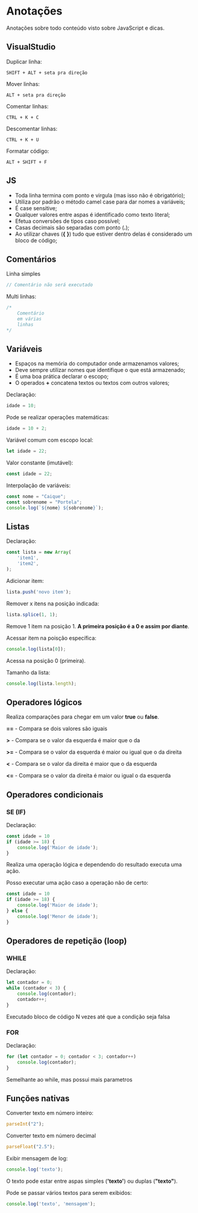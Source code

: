# Anotações

Anotações sobre todo conteúdo visto sobre JavaScript e dicas.

## VisualStudio

Duplicar linha:
```
SHIFT + ALT + seta pra direção
```

Mover linhas:
```
ALT + seta pra direção
```

Comentar linhas:
```
CTRL + K + C
```

Descomentar linhas:
```
CTRL + K + U
```

Formatar código:
```
ALT + SHIFT + F
```

## JS

* Toda linha termina com ponto e virgula (mas isso não é obrigatório);
* Utiliza por padrão o método camel case para dar nomes a variáveis;
* É case sensitive;
* Qualquer valores entre aspas é identificado como texto literal;
* Efetua conversões de tipos caso possível;
* Casas decimais são separadas com ponto (**.**);
* Ao utilizar chaves (**{** **}**) tudo que estiver dentro delas é considerado um bloco de código;

## Comentários

Linha simples
```javascript
// Comentário não será executado
```

Multi linhas:
```javascript
/*
    Comentário
    em várias
    linhas
*/
```

## Variáveis

* Espaços na memória do computador onde armazenamos valores;
* Deve sempre utilizar nomes que identifique o que está armazenado;
* É uma boa prática declarar o escopo;
* O operados **+** concatena textos ou textos com outros valores;

Declaração:
```javascript
idade = 10;
```

Pode se realizar operações matemáticas:
```javascript
idade = 10 + 2;
```

Variável comum com escopo local:
```javascript
let idade = 22;
```

Valor constante (imutável):
```javascript
const idade = 22;
```

Interpolação de variáveis:
```javascript
const nome = "Caique";
const sobrenome = "Portela";
console.log(`${nome} ${sobrenome}`);
```

## Listas

Declaração:
```javascript
const lista = new Array(
    'item1',
    'item2',
);
```

Adicionar item:
```javascript
lista.push('novo item');
```

Remover x itens na posição indicada:
```javascript
lista.splice(1, 1);
```
Remove 1 item na posição 1.
**A primeira posição é a 0 e assim por diante**.

Acessar item na poisção específica:
```javascript
console.log(lista[0]);
```
Acessa na posição 0 (primeira).

Tamanho da lista:
```javascript
console.log(lista.length);
```

## Operadores lógicos

Realiza comparações para chegar em um valor **true** ou **false**.

**==** - Compara se dois valores são iguais

**>** - Compara se o valor da esquerda é maior que o da 

**>=** - Compara se o valor da esquerda é maior ou igual que o da direita

**<** - Compara se o valor da direita é maior que o da esquerda

**<=** - Compara se o valor da direita é maior ou igual o da esquerda

## Operadores condicionais

### SE (IF)

Declaração:
```javascript
const idade = 10
if (idade >= 18) {
    console.log('Maior de idade');
}
```
Realiza uma operação lógica e dependendo do resultado executa uma ação.

Posso executar uma ação caso a operação não de certo:
```javascript
const idade = 10
if (idade >= 18) {
    console.log('Maior de idade');
} else {
    console.log('Menor de idade');
}
```

## Operadores de repetição (loop)

### WHILE

Declaração:
```javascript
let contador = 0;
while (contador < 3) {
    console.log(contador);
    contador++;
}
```
Executado bloco de código N vezes até que a condição seja falsa

### FOR

Declaração:
```javascript
for (let contador = 0; contador < 3; contador++)
    console.log(contador);
}
```
Semelhante ao while, mas possui mais parametros

## Funções nativas

Converter texto em número inteiro:
```javascript
parseInt("2");
```

Converter texto em número decimal
```javascript
parseFloat("2.5");
```

Exibir mensagem de log:
```javascript
console.log('texto');
```
O texto pode estar entre aspas simples (**'texto'**) ou duplas (**"texto"**).

Pode se passar vários textos para serem exibidos:
```javascript
console.log('texto', 'mensagem');
```
